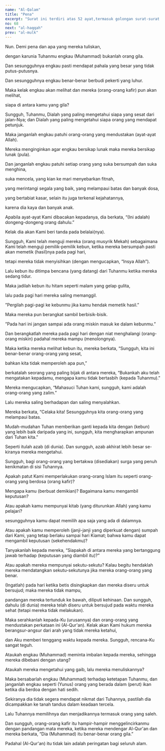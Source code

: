 ```yaml
---
name: "Al-Qalam"
title: "Pena"
excerpt: "Surat ini terdiri atas 52 ayat,termasuk golongan surat-surat Makkiyah,diturunkan sesudah surat Al Alaq. Nama Al Qalam diambil dari kata Al Qalam yang terdapat pada ayat pertama surat iniyang artinya pena. Surat ini dinamai pula dengan surat Nun (huruf nun)."
no: 68
next: "al-haqqah"
prev: "al-mulk"
---
```


<span id='1' class='verse' title="QS Al-Qalam: 1">Nun. Demi pena dan apa yang mereka tuliskan,</span>

<span id='2' class='verse' title="QS Al-Qalam: 2">dengan karunia Tuhanmu engkau (Muhammad) bukanlah orang gila.</span>

<span id='3' class='verse' title="QS Al-Qalam: 3">Dan sesungguhnya engkau pasti mendapat pahala yang besar yang tidak putus-putusnya.</span>

<span id='4' class='verse' title="QS Al-Qalam: 4">Dan sesungguhnya engkau benar-benar berbudi pekerti yang luhur.</span>

<span id='5' class='verse' title="QS Al-Qalam: 5">Maka kelak engkau akan melihat dan mereka (orang-orang kafir) pun akan melihat,</span>

<span id='6' class='verse' title="QS Al-Qalam: 6">siapa di antara kamu yang gila?</span>

<span id='7' class='verse' title="QS Al-Qalam: 7">Sungguh, Tuhanmu, Dialah yang paling mengetahui siapa yang sesat dari jalan-Nya; dan Dialah yang paling mengetahui siapa orang yang mendapat petunjuk.</span>

<span id='8' class='verse' title="QS Al-Qalam: 8">Maka janganlah engkau patuhi orang-orang yang mendustakan (ayat-ayat Allah).</span>

<span id='9' class='verse' title="QS Al-Qalam: 9">Mereka menginginkan agar engkau bersikap lunak maka mereka bersikap lunak (pula).</span>

<span id='10' class='verse' title="QS Al-Qalam: 10">Dan janganlah engkau patuhi setiap orang yang suka bersumpah dan suka menghina,</span>

<span id='11' class='verse' title="QS Al-Qalam: 11">suka mencela, yang kian ke mari menyebarkan fitnah,</span>

<span id='12' class='verse' title="QS Al-Qalam: 12">yang merintangi segala yang baik, yang melampaui batas dan banyak dosa,</span>

<span id='13' class='verse' title="QS Al-Qalam: 13">yang bertabiat kasar, selain itu juga terkenal kejahatannya,</span>

<span id='14' class='verse' title="QS Al-Qalam: 14">karena dia kaya dan banyak anak.</span>

<span id='15' class='verse' title="QS Al-Qalam: 15">Apabila ayat-ayat Kami dibacakan kepadanya, dia berkata, “(Ini adalah) dongeng-dongeng orang dahulu.”</span>

<span id='16' class='verse' title="QS Al-Qalam: 16">Kelak dia akan Kami beri tanda pada belalai(nya).</span>

<span id='17' class='verse' title="QS Al-Qalam: 17">Sungguh, Kami telah menguji mereka (orang musyrik Mekah) sebagaimana Kami telah menguji pemilik-pemilik kebun, ketika mereka bersumpah pasti akan memetik (hasil)nya pada pagi hari,</span>

<span id='18' class='verse' title="QS Al-Qalam: 18">tetapi mereka tidak menyisihkan (dengan mengucapkan, “Insya Allah”).</span>

<span id='19' class='verse' title="QS Al-Qalam: 19">Lalu kebun itu ditimpa bencana (yang datang) dari Tuhanmu ketika mereka sedang tidur.</span>

<span id='20' class='verse' title="QS Al-Qalam: 20">Maka jadilah kebun itu hitam seperti malam yang gelap gulita,</span>

<span id='21' class='verse' title="QS Al-Qalam: 21">lalu pada pagi hari mereka saling memanggil.</span>

<span id='22' class='verse' title="QS Al-Qalam: 22">”Pergilah pagi-pagi ke kebunmu jika kamu hendak memetik hasil.”</span>

<span id='23' class='verse' title="QS Al-Qalam: 23">Maka mereka pun berangkat sambil berbisik-bisik.</span>

<span id='24' class='verse' title="QS Al-Qalam: 24">”Pada hari ini jangan sampai ada orang miskin masuk ke dalam kebunmu.”</span>

<span id='25' class='verse' title="QS Al-Qalam: 25">Dan berangkatlah mereka pada pagi hari dengan niat menghalangi (orang-orang miskin) padahal mereka mampu (menolongnya).</span>

<span id='26' class='verse' title="QS Al-Qalam: 26">Maka ketika mereka melihat kebun itu, mereka berkata, “Sungguh, kita ini benar-benar orang-orang yang sesat,</span>

<span id='27' class='verse' title="QS Al-Qalam: 27">bahkan kita tidak memperoleh apa pun,”</span>

<span id='28' class='verse' title="QS Al-Qalam: 28">berkatalah seorang yang paling bijak di antara mereka, “Bukankah aku telah mengatakan kepadamu, mengapa kamu tidak bertasbih (kepada Tuhanmu).”</span>

<span id='29' class='verse' title="QS Al-Qalam: 29">Mereka mengucapkan, “Mahasuci Tuhan kami, sungguh, kami adalah orang-orang yang zalim.”</span>

<span id='30' class='verse' title="QS Al-Qalam: 30">Lalu mereka saling berhadapan dan saling menyalahkan.</span>

<span id='31' class='verse' title="QS Al-Qalam: 31">Mereka berkata, “Celaka kita! Sesungguhnya kita orang-orang yang melampaui batas.</span>

<span id='32' class='verse' title="QS Al-Qalam: 32">Mudah-mudahan Tuhan memberikan ganti kepada kita dengan (kebun) yang lebih baik daripada yang ini, sungguh, kita mengharapkan ampunan dari Tuhan kita.”</span>

<span id='33' class='verse' title="QS Al-Qalam: 33">Seperti itulah azab (di dunia). Dan sungguh, azab akhirat lebih besar se-kiranya mereka mengetahui.</span>

<span id='34' class='verse' title="QS Al-Qalam: 34">Sungguh, bagi orang-orang yang bertakwa (disediakan) surga yang penuh kenikmatan di sisi Tuhannya.</span>

<span id='35' class='verse' title="QS Al-Qalam: 35">Apakah patut Kami memperlakukan orang-orang Islam itu seperti orang-orang yang berdosa (orang kafir)?</span>

<span id='36' class='verse' title="QS Al-Qalam: 36">Mengapa kamu (berbuat demikian)? Bagaimana kamu mengambil keputusan?</span>

<span id='37' class='verse' title="QS Al-Qalam: 37">Atau apakah kamu mempunyai kitab (yang diturunkan Allah) yang kamu pelajari?</span>

<span id='38' class='verse' title="QS Al-Qalam: 38">sesungguhnya kamu dapat memilih apa saja yang ada di dalamnya.</span>

<span id='39' class='verse' title="QS Al-Qalam: 39">Atau apakah kamu memperoleh (janji-janji yang diperkuat dengan) sumpah dari Kami, yang tetap berlaku sampai hari Kiamat; bahwa kamu dapat mengambil keputusan (sekehendakmu)?</span>

<span id='40' class='verse' title="QS Al-Qalam: 40">Tanyakanlah kepada mereka, “Siapakah di antara mereka yang bertanggung jawab terhadap (keputusan yang diambil itu)?”</span>

<span id='41' class='verse' title="QS Al-Qalam: 41">Atau apakah mereka mempunyai sekutu-sekutu? Kalau begitu hendaklah mereka mendatangkan sekutu-sekutunya jika mereka orang-orang yang benar.</span>

<span id='42' class='verse' title="QS Al-Qalam: 42">(Ingatlah) pada hari ketika betis disingkapkan dan mereka diseru untuk bersujud; maka mereka tidak mampu,</span>

<span id='43' class='verse' title="QS Al-Qalam: 43">pandangan mereka tertunduk ke bawah, diliputi kehinaan. Dan sungguh, dahulu (di dunia) mereka telah diseru untuk bersujud pada waktu mereka sehat (tetapi mereka tidak melakukan).</span>

<span id='44' class='verse' title="QS Al-Qalam: 44">Maka serahkanlah kepada-Ku (urusannya) dan orang-orang yang mendustakan perkataan ini (Al-Qur'an). Kelak akan Kami hukum mereka berangsur-angsur dari arah yang tidak mereka ketahui,</span>

<span id='45' class='verse' title="QS Al-Qalam: 45">dan Aku memberi tenggang waktu kepada mereka. Sungguh, rencana-Ku sangat teguh.</span>

<span id='46' class='verse' title="QS Al-Qalam: 46">Ataukah engkau (Muhammad) meminta imbalan kepada mereka, sehingga mereka dibebani dengan utang?</span>

<span id='47' class='verse' title="QS Al-Qalam: 47">Ataukah mereka mengetahui yang gaib, lalu mereka menuliskannya?</span>

<span id='48' class='verse' title="QS Al-Qalam: 48">Maka bersabarlah engkau (Muhammad) terhadap ketetapan Tuhanmu, dan janganlah engkau seperti (Yunus) orang yang berada dalam (perut) ikan ketika dia berdoa dengan hati sedih.</span>

<span id='49' class='verse' title="QS Al-Qalam: 49">Sekiranya dia tidak segera mendapat nikmat dari Tuhannya, pastilah dia dicampakkan ke tanah tandus dalam keadaan tercela.</span>

<span id='50' class='verse' title="QS Al-Qalam: 50">Lalu Tuhannya memilihnya dan menjadikannya termasuk orang yang saleh.</span>

<span id='51' class='verse' title="QS Al-Qalam: 51">Dan sungguh, orang-orang kafir itu hampir-hampir menggelincirkanmu dengan pandangan mata mereka, ketika mereka mendengar Al-Qur'an dan mereka berkata, “Dia (Muhammad) itu benar-benar orang gila.”</span>

<span id='52' class='verse' title="QS Al-Qalam: 52">Padahal (Al-Qur'an) itu tidak lain adalah peringatan bagi seluruh alam.</span>
